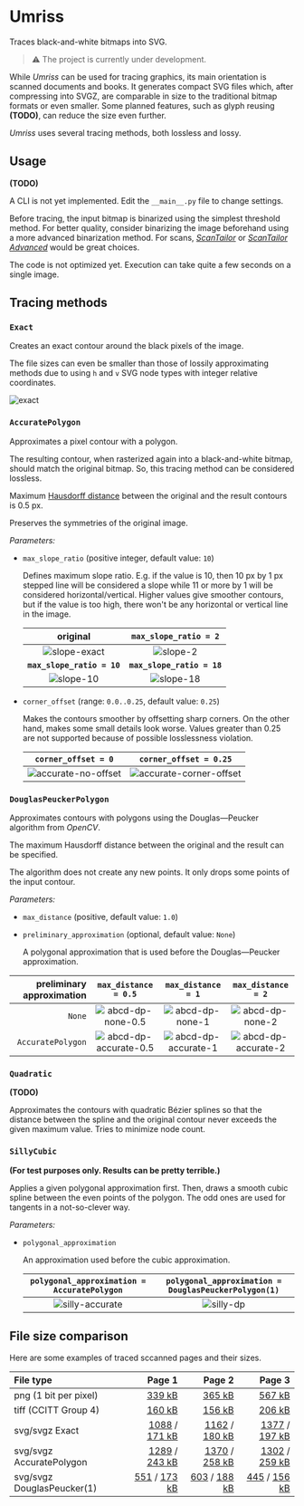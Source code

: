 # Umriss

Traces black-and-white bitmaps into SVG.

> :warning: The project is currently under development.


While _Umriss_ can be used for tracing graphics, its main orientation is scanned documents and books.
It generates compact SVG files which, after compressing into SVGZ, are comparable in size to the traditional bitmap formats or even smaller.
Some planned features, such as glyph reusing **(TODO)**, can reduce the size even further.

_Umriss_ uses several tracing methods, both lossless and lossy.


## Usage

**(TODO)**

A CLI is not yet implemented. Edit the `__main__.py` file to change settings.

Before tracing, the input bitmap is binarized using the simplest threshold method.
For better quality, consider binarizing the image beforehand using a more advanced binarization method.
For scans, [_ScanTailor_](https://scantailor.org) or [_ScanTailor Advanced_](https://github.com/4lex4/scantailor-advanced) would be great choices.

The code is not optimized yet. Execution can take quite a few seconds on a single image.


## Tracing methods

### `Exact`

Creates an exact contour around the black pixels of the image.

The file sizes can even be smaller than those of lossily approximating methods due to using `h` and `v` SVG node types with integer relative coordinates.

![exact](images/abcd/abcd-exact.svg)


### `AccuratePolygon`

Approximates a pixel contour with a polygon.

The resulting contour, when rasterized again into a black-and-white bitmap, should match the original bitmap.
So, this tracing method can be considered lossless.

Maximum [Hausdorff distance](https://en.wikipedia.org/wiki/Hausdorff_distance) between the original and the result contours is 0.5 px.

Preserves the symmetries of the original image.

_Parameters:_
- `max_slope_ratio` (positive integer, default value: `10`)
  
  Defines maximum slope ratio. E.g. if the value is 10, then 10 px by 1 px stepped line will be considered a slope while 11 or more by 1 will be considered horizontal/vertical. Higher values give smoother contours, but if the value is too high, there won't be any horizontal or vertical line in the image.
  
  | original | `max_slope_ratio = 2` |
  |:--------:|:---------------------:|
  | ![slope-exact](images/abcd/slope-exact.svg) | ![slope-2](images/abcd/slope-2.svg) |
  | **`max_slope_ratio = 10`** | **`max_slope_ratio = 18`** |
  | ![slope-10](images/abcd/slope-10.svg) | ![slope-18](images/abcd/slope-18.svg) |

- `corner_offset` (range: `0.0..0.25`, default value: `0.25`)

  Makes the contours smoother by offsetting sharp corners. On the other hand, makes some small details look worse.
  Values greater than 0.25 are not supported because of possible losslessness violation.
  
  | `corner_offset = 0` | `corner_offset = 0.25` |
  |:-------------------:|:----------------------:|
  | ![accurate-no-offset](images/abcd/abcd-accurate-no-offset.svg) | ![accurate-corner-offset](images/abcd/abcd-accurate-corner-offset.svg) |


### `DouglasPeuckerPolygon`

Approximates contours with polygons using the Douglas—Peucker algorithm from _OpenCV_.

The maximum Hausdorff distance between the original and the result can be specified.

The algorithm does not create any new points. It only drops some points of the input contour.

_Parameters:_
- `max_distance` (positive, default value: `1.0`)

- `preliminary_approximation` (optional, default value: `None`)
  
  A polygonal approximation that is used before the Douglas—Peucker approximation.

preliminary approximation | `max_distance = 0.5` | `max_distance = 1` | `max_distance = 2` |
---------------------------:|:--------------------:|:------------------:|:------------------:|
`None` | ![abcd-dp-none-0.5](images/abcd/abcd-dp-none-0.5.svg) | ![abcd-dp-none-1](images/abcd/abcd-dp-none-1.svg) | ![abcd-dp-none-2](images/abcd/abcd-dp-none-2.svg) |
`AccuratePolygon` | ![abcd-dp-accurate-0.5](images/abcd/abcd-dp-accurate-0.5.svg) | ![abcd-dp-accurate-1](images/abcd/abcd-dp-accurate-1.svg) | ![abcd-dp-accurate-2](images/abcd/abcd-dp-accurate-2.svg) |

### `Quadratic`

**(TODO)**

Approximates the contours with quadratic Bézier splines so that the distance between the spline and the original contour never exceeds the given maximum value. Tries to minimize node count.


### `SillyCubic`

**(For test purposes only. Results can be pretty terrible.)**

Applies a given polygonal approximation first.
Then, draws a smooth cubic spline between the even points of the polygon.
The odd ones are used for tangents in a not-so-clever way.

_Parameters:_
- `polygonal_approximation`
  
  An approximation used before the cubic approximation.
  
  | `polygonal_approximation = AccuratePolygon` | `polygonal_approximation = DouglasPeuckerPolygon(1)` |
  |:-----------------:|:-----------------------:|
  | ![silly-accurate](images/abcd/abcd-silly-accurate.svg) | ![silly-dp](images/abcd/abcd-silly-dp.svg) |


## File size comparison

Here are some examples of traced sccanned pages and their sizes.

| File type | Page 1 | Page 2 | Page 3 |
|:----------|-------:|-------:|-------:|
| png (1 bit per pixel) | [339 kB](images/page1/page1-bw.png) | [365 kB](images/page2/page2-bw.png) | [567 kB](images/page3/page3-bw.png) |
| tiff (CCITT Group 4) | [160 kB](images/page1/page1-ccitt4.tif) | [156 kB](images/page2/page2-ccitt4.tif) | [206 kB](images/page3/page3-ccitt4.tif) |
| svg/svgz Exact | [1088](images/page1/page1-exact.svg) / [171 kB](images/page1/page1-exact.svgz)| [1162](images/page2/page2-exact.svg) / [180 kB](images/page2/page2-exact.svgz) | [1377](images/page3/page3-exact.svg) / [197 kB](images/page3/page3-exact.svgz) |
| svg/svgz AccuratePolygon | [1289](images/page1/page1-accurate.svg) / [243 kB](images/page1/page1-accurate.svgz) | [1370](images/page2/page2-accurate.svg) / [258 kB](images/page2/page2-accurate.svgz) | [1302](images/page3/page3-accurate.svg) / [259 kB](images/page3/page3-accurate.svgz) |
| svg/svgz DouglasPeucker(1) | [551](images/page1/page1-dp-1.svg) / [173 kB](images/page1/page1-dp-1.svgz) | [603](images/page2/page2-dp-1.svg) / [188 kB](images/page2/page2-dp-1.svgz) |[445](images/page3/page3-dp-1.svg) / [156 kB](images/page3/page3-dp-1.svgz) |

